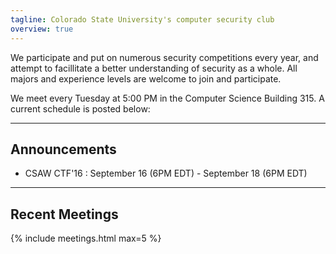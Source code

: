 ```yaml
---
tagline: Colorado State University's computer security club
overview: true
---
```


We participate and put on numerous security competitions every year, and attempt to facillitate a better understanding of security as a whole. All majors and experience levels are welcome to join and participate.

We meet every Tuesday at 5:00 PM in the Computer Science Building 315. A current schedule is posted below:

---
## Announcements

+ CSAW CTF'16 : September 16 (6PM EDT) - September 18 (6PM EDT)

---

## Recent Meetings
{% include meetings.html max=5 %}
